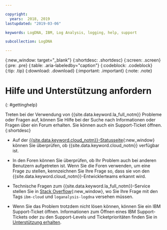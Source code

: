 ```yaml
---

copyright:
  years:  2018, 2019
lastupdated: "2019-03-06"

keywords: LogDNA, IBM, Log Analysis, logging, help, support

subcollection: LogDNA

---
```


{:new_window: target="_blank"}
{:shortdesc: .shortdesc}
{:screen: .screen}
{:pre: .pre}
{:table: .aria-labeledby="caption"}
{:codeblock: .codeblock}
{:tip: .tip}
{:download: .download}
{:important: .important}
{:note: .note}


# Hilfe und Unterstützung anfordern
{: #gettinghelp}

Treten bei der Verwendung von {{site.data.keyword.la_full_notm}} Probleme oder Fragen auf, können Sie Hilfe bei der Suche nach Informationen oder Fragen über ein Forum erhalten. Sie können auch ein Support-Ticket öffnen.
{:shortdesc}

* Auf der [{{site.data.keyword.cloud_notm}}-Statusseite](https://cloud.ibm.com/status?selected=status){:new_window} können Sie überprüfen, ob {{site.data.keyword.cloud_notm}} verfügbar ist.

* In den Foren können Sie überprüfen, ob Ihr Problem auch bei anderen Benutzern aufgetreten ist. Wenn Sie die Foren verwenden, um eine Frage zu stellen, kennzeichnen Sie Ihre Frage so, dass sie von den {{site.data.keyword.cloud_notm}}-Entwicklerteams erkannt wird.
<!--Insert the appropriate Stack Overflow tag for your service for <service_keyword> in URL and text below:  -->
  * Technische Fragen zum {{site.data.keyword.la_full_notm}}-Service stellen Sie in [Stack Overflow](http://stackoverflow.com/search?q=logdna+ibm-cloud){:new_window}, wo Sie Ihre Frage mit den Tags `ibm-cloud` und `loganalysis-logdna` versehen müssen.

* Wenn Sie das Problem trotzdem nicht lösen können, können Sie ein IBM Support-Ticket öffnen. Informationen zum Öffnen eines IBM Support-Tickets oder zu den Support-Levels und Ticketprioritäten finden Sie in [Unterstützung erhalten](/docs/get-support?topic=get-support-getting-customer-support#getting-customer-support).
